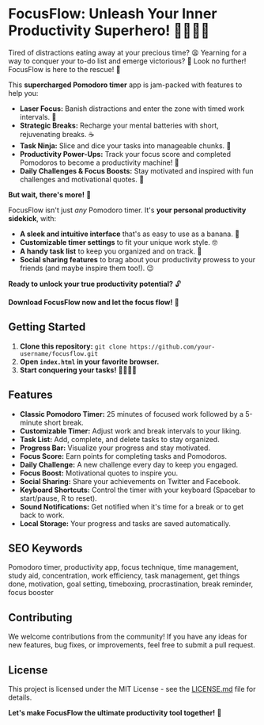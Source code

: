 # FocusFlow: Unleash Your Inner Productivity Superhero! 🦸‍♀️🦸‍♂️

Tired of distractions eating away at your precious time? 😫  Yearning for a way to conquer your to-do list and emerge victorious?  🎉 Look no further! FocusFlow is here to the rescue! 🚀

This **supercharged Pomodoro timer** app is jam-packed with features to help you:

* **Laser Focus:**  Banish distractions and enter the zone with timed work intervals. 🎯
* **Strategic Breaks:**  Recharge your mental batteries with short, rejuvenating breaks. ☕
* **Task Ninja:**  Slice and dice your tasks into manageable chunks. 🤺
* **Productivity Power-Ups:**  Track your focus score and completed Pomodoros to become a productivity machine! 💪
* **Daily Challenges & Focus Boosts:**  Stay motivated and inspired with fun challenges and motivational quotes. 🏅

**But wait, there's more!** 🤩

FocusFlow isn't just *any* Pomodoro timer. It's **your personal productivity sidekick**, with:

* **A sleek and intuitive interface** that's as easy to use as a banana. 🍌
* **Customizable timer settings** to fit your unique work style. 🤓
* **A handy task list** to keep you organized and on track. 📝
* **Social sharing features** to brag about your productivity prowess to your friends (and maybe inspire them too!). 😉

**Ready to unlock your true productivity potential?** 🔓

**Download FocusFlow now and let the focus flow!** 🌊

## Getting Started

1. **Clone this repository:** `git clone https://github.com/your-username/focusflow.git`
2. **Open `index.html` in your favorite browser.**
3. **Start conquering your tasks!** 🦹‍♀️🦹‍♂️

## Features

* **Classic Pomodoro Timer:** 25 minutes of focused work followed by a 5-minute short break.
* **Customizable Timer:** Adjust work and break intervals to your liking.
* **Task List:** Add, complete, and delete tasks to stay organized.
* **Progress Bar:** Visualize your progress and stay motivated.
* **Focus Score:** Earn points for completing tasks and Pomodoros.
* **Daily Challenge:**  A new challenge every day to keep you engaged.
* **Focus Boost:**  Motivational quotes to inspire you.
* **Social Sharing:**  Share your achievements on Twitter and Facebook.
* **Keyboard Shortcuts:**  Control the timer with your keyboard (Spacebar to start/pause, R to reset).
* **Sound Notifications:**  Get notified when it's time for a break or to get back to work.
* **Local Storage:**  Your progress and tasks are saved automatically.

## SEO Keywords

Pomodoro timer, productivity app, focus technique, time management, study aid, concentration, work efficiency, task management, get things done, motivation, goal setting, timeboxing, procrastination, break reminder, focus booster

## Contributing

We welcome contributions from the community! If you have any ideas for new features, bug fixes, or improvements, feel free to submit a pull request.

## License

This project is licensed under the MIT License - see the [LICENSE.md](LICENSE.md) file for details.

**Let's make FocusFlow the ultimate productivity tool together!** 🙌
